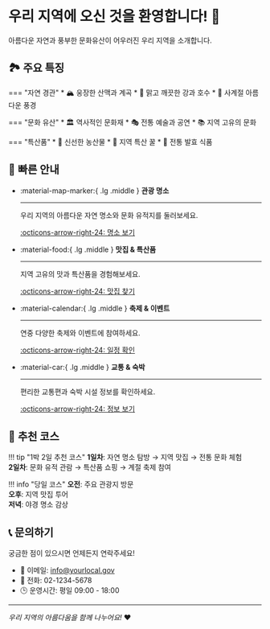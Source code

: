 # 우리 지역에 오신 것을 환영합니다! 🌟

아름다운 자연과 풍부한 문화유산이 어우러진 우리 지역을 소개합니다.

## 🏞️ 주요 특징

=== "자연 경관"
    * 🏔️ 웅장한 산맥과 계곡
    * 🌊 맑고 깨끗한 강과 호수
    * 🌸 사계절 아름다운 풍경

=== "문화 유산"
    * 🏛️ 역사적인 문화재
    * 🎭 전통 예술과 공연
    * 📚 지역 고유의 문화

=== "특산품"
    * 🍎 신선한 농산물
    * 🍯 지역 특산 꿀
    * 🧀 전통 발효 식품

## 📍 빠른 안내

<div class="grid cards" markdown>

-   :material-map-marker:{ .lg .middle } __관광 명소__

    ---

    우리 지역의 아름다운 자연 명소와 문화 유적지를 둘러보세요.

    [:octicons-arrow-right-24: 명소 보기](attractions/nature.md)

-   :material-food:{ .lg .middle } __맛집 & 특산품__

    ---

    지역 고유의 맛과 특산품을 경험해보세요.

    [:octicons-arrow-right-24: 맛집 찾기](food/restaurants.md)

-   :material-calendar:{ .lg .middle } __축제 & 이벤트__

    ---

    연중 다양한 축제와 이벤트에 참여하세요.

    [:octicons-arrow-right-24: 일정 확인](events/festivals.md)

-   :material-car:{ .lg .middle } __교통 & 숙박__

    ---

    편리한 교통편과 숙박 시설 정보를 확인하세요.

    [:octicons-arrow-right-24: 정보 보기](travel/transportation.md)

</div>

## 🎯 추천 코스

!!! tip "1박 2일 추천 코스"
    **1일차**: 자연 명소 탐방 → 지역 맛집 → 전통 문화 체험  
    **2일차**: 문화 유적 관람 → 특산품 쇼핑 → 계절 축제 참여

!!! info "당일 코스"
    **오전**: 주요 관광지 방문  
    **오후**: 지역 맛집 투어  
    **저녁**: 야경 명소 감상

## 📞 문의하기

궁금한 점이 있으시면 언제든지 연락주세요!

- 📧 이메일: info@yourlocal.gov
- 📱 전화: 02-1234-5678
- 🕒 운영시간: 평일 09:00 - 18:00

---

*우리 지역의 아름다움을 함께 나누어요!* ❤️
